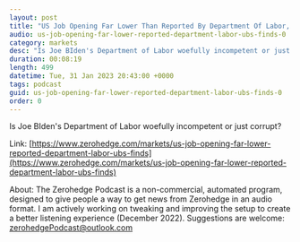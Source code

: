 ```yaml
---
layout: post
title: "US Job Opening Far Lower Than Reported By Department Of Labor, UBS Finds"
audio: us-job-opening-far-lower-reported-department-labor-ubs-finds-0
category: markets
desc: "Is Joe BIden's Department of Labor woefully incompetent or just corrupt?"
duration: 00:08:19
length: 499
datetime: Tue, 31 Jan 2023 20:43:00 +0000
tags: podcast
guid: us-job-opening-far-lower-reported-department-labor-ubs-finds-0
order: 0
---
```

Is Joe BIden's Department of Labor woefully incompetent or just corrupt?

Link: [https://www.zerohedge.com/markets/us-job-opening-far-lower-reported-department-labor-ubs-finds](https://www.zerohedge.com/markets/us-job-opening-far-lower-reported-department-labor-ubs-finds)

About: The Zerohedge Podcast is a non-commercial, automated program, designed to give people a way to get news from Zerohedge in an audio format.  I am actively working on tweaking and improving the setup to create a better listening experience (December 2022).  Suggestions are welcome: [zerohedgePodcast@outlook.com](mailto:zerohedgePodcast@outlook.com)